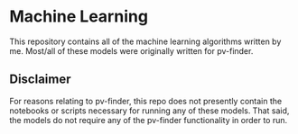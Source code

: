 # Machine Learning
This repository contains all of the machine learning algorithms written by me. Most/all of these models were originally written for pv-finder.

## Disclaimer
For reasons relating to pv-finder, this repo does not presently contain the notebooks or scripts necessary for running any of these models. 
That said, the models do not require any of the pv-finder functionality in order to run.
